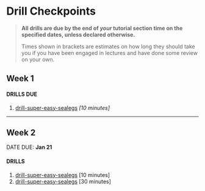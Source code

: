 # Drill Checkpoints

> **All drills are due by the end of *your* tutorial section time on the specified dates, unless declared otherwise.**
>  
> Times shown in brackets are estimates on how long they should take you if you have been engaged in lectures and have done some review on your own.

## Week 1



#### DRILLS DUE

1. [drill-super-easy-sealegs](https://github.com/MRU-CSIS-2503-202101-001/public-instructions/blob/main/drill-super-easy-sealegs.md) *[10 minutes]*

---

## Week 2

DATE DUE: **Jan 21**

#### DRILLS

1. [drill-super-easy-sealegs](https://github.com/MRU-CSIS-2503-202101-001/public-instructions/blob/main/drill-super-easy-sealegs.md) [10 minutes]
2. [drill-super-easy-sealegs](https://github.com/MRU-CSIS-2503-202101-001/public-instructions/blob/main/drill-super-easy-sealegs.md) [30 minutes]

